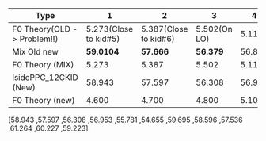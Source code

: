 | Type| 1 | 2 | 3 | 4 | 5 | 6 | 7 | 8 | 9 | 10 | 11 | 12 |
|--- |--- |--- |--- |--- |--- |--- |--- |--- |--- |--- |--- | --- |
|F0 Theory(OLD -> Problem!!)|5.273(Close to kid#5) |5.387(Close to kid#6) |5.502(On LO) |5.116 |5.216 |5.317 |5.719 |5.820 |5.921 |6.219 |6.320 |6.421 |
|Mix Old new|**59.0104**|**57.666**|**56.379**|56.837|55.667|54.541|59.546|58.449|57.390|61.127|60.091|59.088|
| F0 Theory (MIX) |5.273 |5.387 |5.502 |5.116 |5.216 |5.317 |5.719 |5.820 |5.921 |6.219 |6.320 |6.421 |
|lsidePPC_12CKID (New) |58.943 |57.597 |56.308 |56.953 |55.781 |54.655 |59.695 |58.596 |57.536 |61.264 |60.227 |59.223 |
| F0 Theory (new) |4.600 |4.700 |4.800 |5.100 |5.200 |5.300 |5.700 |5.800 |5.900 |6.200 |6.300 |6.400 |

[58.943 ,57.597 ,56.308 ,56.953 ,55.781 ,54.655 ,59.695 ,58.596 ,57.536 ,61.264 ,60.227 ,59.223]